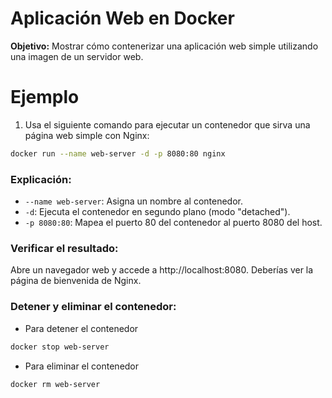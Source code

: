 # Aplicación Web en Docker

**Objetivo:** Mostrar cómo contenerizar una aplicación web simple utilizando una imagen de un servidor web.

# Ejemplo

1. Usa el siguiente comando para ejecutar un contenedor que sirva una página web simple con Nginx:

```bash
docker run --name web-server -d -p 8080:80 nginx
```
### Explicación:

- `--name web-server`: Asigna un nombre al contenedor.
- `-d`: Ejecuta el contenedor en segundo plano (modo "detached").
- `-p 8080:80`: Mapea el puerto 80 del contenedor al puerto 8080 del host.

### Verificar el resultado:

Abre un navegador web y accede a http://localhost:8080. Deberías ver la página de bienvenida de Nginx.

### Detener y eliminar el contenedor:

- Para detener el contenedor

```bash
docker stop web-server
```

- Para eliminar el contenedor

```bash
docker rm web-server
```